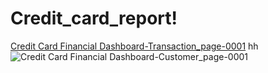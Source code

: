 # Credit_card_report!
[Credit Card Financial Dashboard-Transaction_page-0001](https://github.com/user-attachments/assets/7710fa45-0a17-4899-a3fd-cae5c98519fe)
hh
![Credit Card Financial Dashboard-Customer_page-0001](https://github.com/user-attachments/assets/9b6414bd-2775-47cd-8d43-9182dac8964d)
